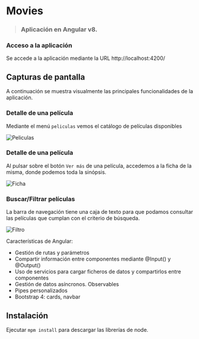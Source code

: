 # Movies
> ### Aplicación en Angular v8.

### Acceso a la aplicación
Se accede a la aplicación mediante la URL http://localhost:4200/ 

## Capturas de pantalla
A continuación se muestra visualmente las principales funcionalidades de la aplicación.

### Detalle de una película
Mediante el menú `peliculas` vemos el catálogo de películas disponibles
 
![Peliculas](https://github.com/dcolomer/movies-angularl/blob/master/screenshots/1.png)

### Detalle de una película
Al pulsar sobre el botón `Ver más` de una película, accedemos a la ficha de la misma, donde podemos toda la sinópsis.

![Ficha](https://github.com/dcolomer/movies-angularl/blob/master/screenshots/2.png)

### Buscar/Filtrar películas
La barra de navegación tiene una caja de texto para que podamos consultar las películas que cumplan con el criterio de búsqueda.

![Filtro](https://github.com/dcolomer/movies-angularl/blob/master/screenshots/3.png)

Características de Angular:
- Gestión de rutas y parámetros
- Compartir información entre componentes mediante @Input() y @Output()
- Uso de servicios para cargar ficheros de datos y compartirlos entre componentes
- Gestión de datos asíncronos. Observables
- Pipes personalizados
- Bootstrap 4: cards, navbar

## Instalación
Ejecutar `mpm install` para descargar las librerías de node.
